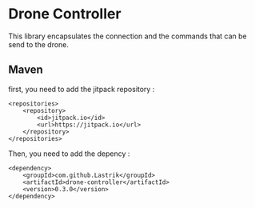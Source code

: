 # Drone Controller

This library encapsulates the connection and the commands that can be send to the drone.

## Maven
first, you need to add the jitpack repository : 

	<repositories>
		<repository>
		    <id>jitpack.io</id>
		    <url>https://jitpack.io</url>
		</repository>
	</repositories>

Then, you need to add the depency : 

	<dependency>
	    <groupId>com.github.Lastrik</groupId>
	    <artifactId>drone-controller</artifactId>
	    <version>0.3.0</version>
	</dependency>
